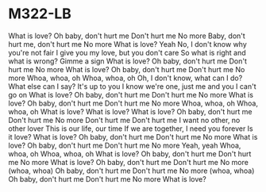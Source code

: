 # M322-LB

What is love?
Oh baby, don't hurt me
Don't hurt me
No more
Baby, don't hurt me, don't hurt me
No more
What is love?
Yeah
No, I don't know why you're not fair
I give you my love, but you don't care
So what is right and what is wrong?
Gimme a sign
What is love?
Oh baby, don't hurt me
Don't hurt me
No more
What is love?
Oh baby, don't hurt me
Don't hurt me
No more
Whoa, whoa, oh
Whoa, whoa, oh
Oh, I don't know, what can I do?
What else can I say? It's up to you
I know we're one, just me and you
I can't go on
What is love?
Oh baby, don't hurt me
Don't hurt me
No more
What is love?
Oh baby, don't hurt me
Don't hurt me
No more
Whoa, whoa, oh
Whoa, whoa, oh
What is love?
What is love?
What is love?
Oh baby, don't hurt me
Don't hurt me
No more
Don't hurt me
Don't hurt me
I want no other, no other lover
This is our life, our time
If we are together, I need you forever
Is it love?
What is love?
Oh baby, don't hurt me
Don't hurt me
No more
What is love?
Oh baby, don't hurt me
Don't hurt me
No more
Yeah, yeah
Whoa, whoa, oh
Whoa, whoa, oh
What is love?
Oh baby, don't hurt me
Don't hurt me
No more
What is love?
Oh baby, don't hurt me
Don't hurt me
No more (whoa, whoa)
Oh baby, don't hurt me
Don't hurt me
No more (whoa, whoa)
Oh baby, don't hurt me
Don't hurt me
No more
What is love?

